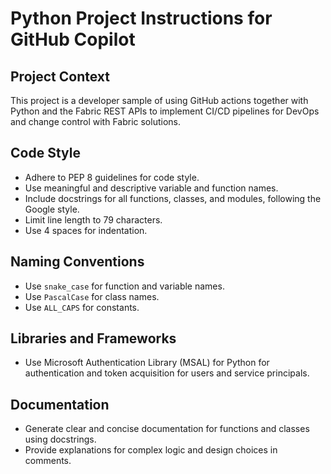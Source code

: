 # Python Project Instructions for GitHub Copilot

## Project Context
This project is a developer sample of using GitHub actions together with Python and the Fabric REST APIs
to implement CI/CD pipelines for DevOps and change control with Fabric solutions.

## Code Style
- Adhere to PEP 8 guidelines for code style.
- Use meaningful and descriptive variable and function names.
- Include docstrings for all functions, classes, and modules, following the Google style.
- Limit line length to 79 characters.
- Use 4 spaces for indentation.

## Naming Conventions
- Use `snake_case` for function and variable names.
- Use `PascalCase` for class names.
- Use `ALL_CAPS` for constants.

## Libraries and Frameworks
- Use Microsoft Authentication Library (MSAL) for Python for authentication and token acquisition
  for  users and service principals.

## Documentation
- Generate clear and concise documentation for functions and classes using docstrings.
- Provide explanations for complex logic and design choices in comments.